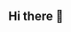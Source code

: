 ## Hi there 👋

<!--
- 🔭 I’m currently working in teaching field 
- 🌱 I’m currently a learner in computer science, and intend to specialize in software development and database management.
- 👯 I’m looking to collaborate on coding
- 📫 How to reach me: liantsara@gmail.com
-->
